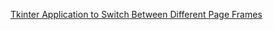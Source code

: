 
[Tkinter Application to Switch Between Different Page Frames
](https://www.geeksforgeeks.org/tkinter-application-to-switch-between-different-page-frames/)